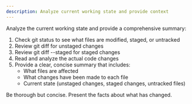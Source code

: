 ```yaml
---
description: Analyze current working state and provide context
---
```


Analyze the current working state and provide a comprehensive summary:

1. Check git status to see what files are modified, staged, or untracked
2. Review git diff for unstaged changes
3. Review git diff --staged for staged changes
4. Read and analyze the actual code changes
5. Provide a clear, concise summary that includes:
   - What files are affected
   - What changes have been made to each file
   - Current state (unstaged changes, staged changes, untracked files)

Be thorough but concise. Present the facts about what has changed.
